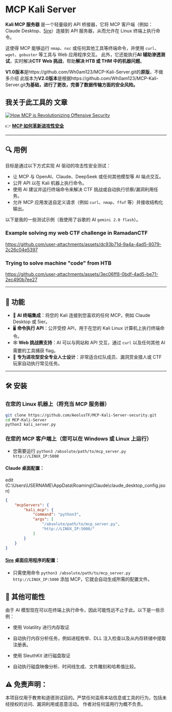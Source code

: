 # MCP Kali Server

**Kali MCP 服务器** 是一个轻量级的 API 桥接器，它将 MCP 客户端（例如：Claude Desktop、[5ire](https://github.com/nanbingxyz/5ire)）连接到 API 服务器，从而允许在 Linux 终端上执行命令。

这使得 MCP 能够运行 `nmap`、`nxc` 或任何其他工具等终端命令，并使用 `curl`、`wget`、`gobuster` 等工具与 Web 应用程序交互。
此外，它还能执行**AI 辅助渗透测试**，实时解决**CTF Web 挑战**，帮助**解决 HTB 或 THM 中的机器问题**。

**V1.0版本**是https://github.com/Wh0am123/MCP-Kali-Server.git的**原版**，不做多介绍
此版本为**V2.0版本**是根据https://github.com/Wh0am123/MCP-Kali-Server.git**为基础，进行了更改，完善了数据传输方面的安全风险。**

## 我关于此工具的 文章

[![How MCP is Revolutionizing Offensive Security](https://miro.medium.com/v2/resize:fit:828/format:webp/1*g4h-mIpPEHpq_H63W7Emsg.png)](https://yousofnahya.medium.com/how-mcp-is-revolutionizing-offensive-security-93b2442a5096)

👉 [**MCP 如何革新进攻性安全**](https://yousofnahya.medium.com/how-mcp-is-revolutionizing-offensive-security-93b2442a5096)

---

## 🔍 用例

目标是通过以下方式实现 AI 驱动的攻击性安全测试：

- 让 MCP 与 OpenAI、Claude、DeepSeek 或任何其他模型等 AI 端点交互。
- 公开 API 以在 Kali 机器上执行命令。
- 使用 AI 建议并运行终端命令来解决 CTF 挑战或自动执行侦察/漏洞利用任务。
- 允许 MCP 应用发送自定义请求（例如 `curl`、`nmap`、`ffuf` 等）并接收结构化输出。

以下是我的一些测试示例（我使用了谷歌的 AI `gemini 2.0 flash`）。

### Example solving my web CTF challenge in RamadanCTF
https://github.com/user-attachments/assets/dc93b71d-9a4a-4ad5-8079-2c26c04e5397

### Trying to solve machine "code" from HTB
https://github.com/user-attachments/assets/3ec06ff8-0bdf-4ad5-be71-2ec490b7ee27


---

## 🚀 功能

- 🧠 **AI 终端集成**：将您的 Kali 连接到您喜欢的任何 MCP，例如 Claude Desktop 或 5ier。
- 🖥️ **命令执行 API**：公开受控 API，用于在您的 Kali Linux 计算机上执行终端命令。
- 🕸️ **Web 挑战赛支持**：AI 可以与网站和 API 交互，通过 `curl` 以及任何其他 AI 需要的工具捕获 flag。
- 🔐 **专为进攻型安全专业人士设计**：非常适合红队成员、漏洞赏金猎人或 CTF 玩家自动执行常见任务。

---

## 🛠️ 安装

### 在您的 Linux 机器上（将充当 MCP 服务器）

```bash
git clone https://github.com/AeolusTF/MCP-Kali-Server-security.git
cd MCP-Kali-Server
python3 kali_server.py
```

### 在您的 MCP 客户端上（您可以在 Windows 或 Linux 上运行）

- 您需要运行 `python3 /absolute/path/to/mcp_server.py http://LINUX_IP:5000`

#### Claude 桌面配置：

edit (C:\Users\USERNAME\AppData\Roaming\Claude\claude_desktop_config.json)

```json
{
    "mcpServers": {
        "kali_mcp": {
            "command": "python3",
            "args": [
                "/absolute/path/to/mcp_server.py",
                "http://LINUX_IP:5000/"
            ]
        }
    }
}
```

#### [5ire](https://github.com/nanbingxyz/5ire) 桌面应用程序的配置：

- 只需使用命令 `python3 /absolute/path/to/mcp_server.py http://LINUX_IP:5000` 添加 MCP，它就会自动生成所需的配置文件。

## 🔮 其他可能性

由于 AI 模型现在可以在终端上执行命令，因此可能性远不止于此。以下是一些示例：

- 使用 Volatility 进行内存取证
- 自动执行内存分析任务，例如进程枚举、DLL 注入检查以及从内存转储中提取注册表。

- 使用 SleuthKit 进行磁盘取证
- 自动执行磁盘映像分析、时间线生成、文件雕刻和哈希值比较。

## ⚠️ 免责声明：

本项目仅用于教育和道德测试目的。严禁任何滥用本站信息或工具的行为，包括未经授权的访问、漏洞利用或恶意活动。
作者对任何滥用行为概不负责。
